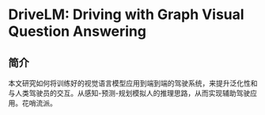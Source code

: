 # DriveLM: Driving with Graph Visual Question Answering

## 简介

本文研究如何将训练好的视觉语言模型应用到端到端的驾驶系统，来提升泛化性和与人类驾驶员的交互。从感知-预测-规划模拟人的推理思路，从而实现辅助驾驶应用。花哨流派。

